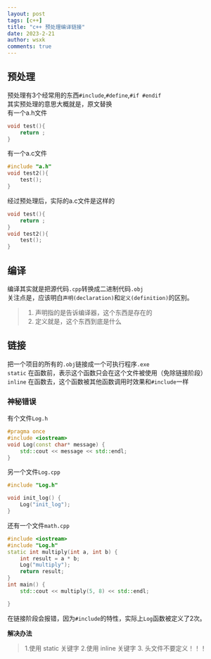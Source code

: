 ```yaml
---
layout: post
tags: [c++]
title: "c++ 预处理编译链接"
date: 2023-2-21
author: wsxk
comments: true
---
```


## 预处理<br>
预处理有3个经常用的东西`#include`,`#define`,`#if #endif`<br>
其实预处理的意思大概就是，原文替换<br>
有一个a.h文件
```c
void test(){
    return ;
}
```
有一个a.c文件
```c
#include "a.h"
void test2(){
    test();
}
```
经过预处理后，实际的a.c文件是这样的
```c
void test(){
    return ;
}
void test2(){
    test();
}
```

## 编译<br>
编译其实就是把源代码`.cpp`转换成二进制代码`.obj`<br>
关注点是，应该明白`声明(declaration)`和`定义(definition)`的区别。<br>
> 1. 声明指的是告诉编译器，这个东西是存在的
> 2. 定义就是，这个东西到底是什么
>

## 链接<br>
把一个项目的所有的`.obj`链接成一个可执行程序`.exe`<br>
`static` 在函数前，表示这个函数只会在这个文件被使用（免除链接阶段）<br>
`inline` 在函数去，这个函数被其他函数调用时效果和`#include`一样<br>

### 神秘错误<br>
有个文件`Log.h`
```c++
#pragma once
#include <iostream>
void Log(const char* message) {
	std::cout << message << std::endl;
}
```
另一个文件`Log.cpp`
```c++
#include "Log.h"

void init_log() {
	Log("init_log");
}
```
还有一个文件`math.cpp`
```c++
#include <iostream>
#include "Log.h"
static int multiply(int a, int b) {
	int result = a * b;
	Log("multiply");
	return result;
}
int main() {
	std::cout << multiply(5, 8) << std::endl;

}
```

在链接阶段会报错，因为`#include`的特性，实际上`Log`函数被定义了2次。<br>

**解决办法**<br>
> 1.使用 static 关键字
> 2.使用 inline 关键字
> 3. 头文件不要定义！！！ 

